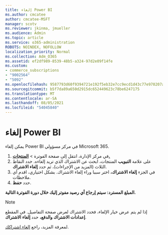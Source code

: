 ```yaml
---
title: إلغاء Power BI
ms.author: cmcatee
author: cmcatee-MSFT
manager: scotv
ms.reviewer: jkinma, jmueller
ms.audience: Admin
ms.topic: article
ms.service: o365-administration
ROBOTS: NOINDEX, NOFOLLOW
localization_priority: Normal
ms.collection: Adm_O365
ms.assetid: ef2df989-8539-48b5-a324-97d2e09f14fe
ms.custom:
- commerce_subscriptions
- "9002564"
- "5092"
ms.openlocfilehash: 9587793d60f9394721e192f5eb32e7cc9ecd1d43c77e970207a817cb30b5d799
ms.sourcegitcommit: b5f7da89a650d2915dc652449623c78be6247175
ms.translationtype: MT
ms.contentlocale: ar-SA
ms.lasthandoff: 08/05/2021
ms.locfileid: "54045840"
---
```

# <a name="cancel-power-bi"></a>إلغاء Power BI

يمكن إلغاء Power BI في مركز مسؤولي Microsoft 365.

1. في مركز الإدارة، انتقل إلى صفحة الفوترة > **[المنتجات.](https://go.microsoft.com/fwlink/p/?linkid=842054)**
2. على علامة **التبويب** المنتجات، ابحث عن الاشتراك الذي تريد إلغاءه. حدد النقاط الثلاث (المزيد من الإجراءات)، ثم حدد **إلغاء الاشتراك**.
3. في الجزء **إلغاء الاشتراك،** اختر سببا وراء إلغاء الاشتراك. بشكل اختياري، اقدم أي ملاحظات.
4. حدد **حفظ**.

**المبلغ المسترد: سيتم إرجاع أي رصيد مفوتر إليك خلال دورة الفوترة التالية.**

> [!NOTE]
> إذا لم يتم عرض خيار الإلغاء، فحدد الاشتراك لعرض صفحة التفاصيل. في المقطع **إعدادات الاشتراك والدفع،** حدد **إلغاء الاشتراك**.

لمعرفة المزيد، راجع [إلغاء اشتراكك](/microsoft-365/commerce/subscriptions/cancel-your-subscription).
